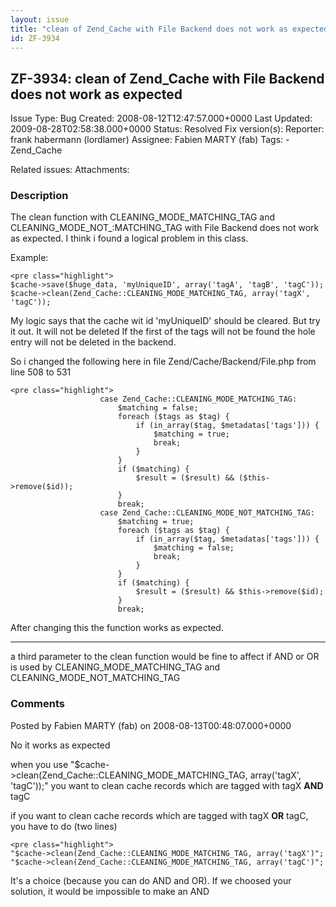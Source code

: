 ```yaml
---
layout: issue
title: "clean of Zend_Cache with File Backend does not work as expected"
id: ZF-3934
---
```


ZF-3934: clean of Zend\_Cache with File Backend does not work as expected
-------------------------------------------------------------------------

 Issue Type: Bug Created: 2008-08-12T12:47:57.000+0000 Last Updated: 2009-08-28T02:58:38.000+0000 Status: Resolved Fix version(s): 
 Reporter:  frank habermann (lordlamer)  Assignee:  Fabien MARTY (fab)  Tags: - Zend\_Cache
 
 Related issues: 
 Attachments: 
### Description

The clean function with CLEANING\_MODE\_MATCHING\_TAG and CLEANING\_MODE\_NOT\_:MATCHING\_TAG with File Backend does not work as expected. I think i found a logical problem in this class.

Example:

 
    <pre class="highlight">
    $cache->save($huge_data, 'myUniqueID', array('tagA', 'tagB', 'tagC'));
    $cache->clean(Zend_Cache::CLEANING_MODE_MATCHING_TAG, array('tagX', 'tagC'));


My logic says that the cache wit id 'myUniqueID' should be cleared. But try it out. It will not be deleted If the first of the tags will not be found the hole entry will not be deleted in the backend.

So i changed the following here in file Zend/Cache/Backend/File.php from line 508 to 531

 
    <pre class="highlight">
                        case Zend_Cache::CLEANING_MODE_MATCHING_TAG:
                            $matching = false;
                            foreach ($tags as $tag) {
                                if (in_array($tag, $metadatas['tags'])) {
                                    $matching = true;
                                    break;
                                }
                            }
                            if ($matching) {
                                $result = ($result) && ($this->remove($id));
                            }
                            break;
                        case Zend_Cache::CLEANING_MODE_NOT_MATCHING_TAG:
                            $matching = true;
                            foreach ($tags as $tag) {
                                if (in_array($tag, $metadatas['tags'])) {
                                    $matching = false;
                                    break;
                                }
                            }
                            if ($matching) {
                                $result = ($result) && $this->remove($id);
                            }                       
                            break;


After changing this the function works as expected.

- - - - - -

a third parameter to the clean function would be fine to affect if AND or OR is used by CLEANING\_MODE\_MATCHING\_TAG and CLEANING\_MODE\_NOT\_MATCHING\_TAG

 

 

### Comments

Posted by Fabien MARTY (fab) on 2008-08-13T00:48:07.000+0000

No it works as expected

when you use "$cache->clean(Zend\_Cache::CLEANING\_MODE\_MATCHING\_TAG, array('tagX', 'tagC'));" you want to clean cache records which are tagged with tagX **AND** tagC

if you want to clean cache records which are tagged with tagX **OR** tagC, you have to do (two lines)

 
    <pre class="highlight">
    "$cache->clean(Zend_Cache::CLEANING_MODE_MATCHING_TAG, array('tagX')"; "$cache->clean(Zend_Cache::CLEANING_MODE_MATCHING_TAG, array('tagC')";


It's a choice (because you can do AND and OR). If we choosed your solution, it would be impossible to make an AND

 

 